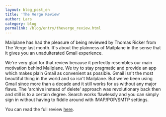 ```yaml
---
layout: blog_post_en
title: 'The Verge Review'
author: Lars
category: blog
permalink: /blog/entry/theverge_review.html
---
```


Mailplane has had the pleasure of being reviewed by Thomas Ricker from The Verge last month. It's about the plainness of Mailplane in the sense that it gives you an unadulterated Gmail experience.

We're very glad for that review because it perfectly resembles our main motivation behind Mailplane. We try to stay pragmatic and provide an app which makes plain Gmail as convenient as possible. Gmail isn't the most beautiful thing in the world and so isn't Mailplane. But we've been using Gmail since more than a decade and it still works for us without any major flaws. The 'archive instead of delete' approach was revolutionary back then and still is to a certain degree. Search works flawlessly and you can simply sign in without having to fiddle around with IMAP/POP/SMTP settings.

You can read the full review [here](http://www.theverge.com/2016/5/11/11655190/mailplane-review-gmail).

